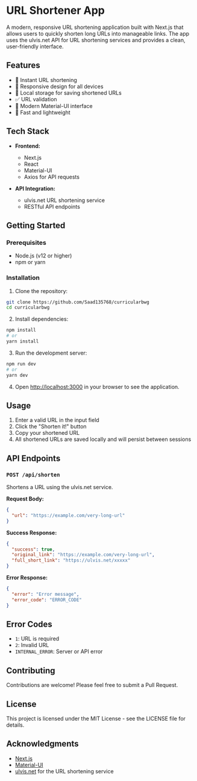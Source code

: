 # URL Shortener App

A modern, responsive URL shortening application built with Next.js that allows users to quickly shorten long URLs into manageable links. The app uses the ulvis.net API for URL shortening services and provides a clean, user-friendly interface.

## Features

- 🔗 Instant URL shortening
- 📱 Responsive design for all devices
- 💾 Local storage for saving shortened URLs
- ✅ URL validation
- 🎨 Modern Material-UI interface
- 🚀 Fast and lightweight

## Tech Stack

- **Frontend:**
  - Next.js
  - React
  - Material-UI
  - Axios for API requests

- **API Integration:**
  - ulvis.net URL shortening service
  - RESTful API endpoints

## Getting Started

### Prerequisites

- Node.js (v12 or higher)
- npm or yarn

### Installation

1. Clone the repository:
```bash
git clone https://github.com/Saad135768/curricularbwg
cd curricularbwg
```

2. Install dependencies:
```bash
npm install
# or
yarn install
```

3. Run the development server:
```bash
npm run dev
# or
yarn dev
```

4. Open [http://localhost:3000](http://localhost:3000) in your browser to see the application.

## Usage

1. Enter a valid URL in the input field
2. Click the "Shorten it!" button
3. Copy your shortened URL
4. All shortened URLs are saved locally and will persist between sessions

## API Endpoints

### `POST /api/shorten`

Shortens a URL using the ulvis.net service.

**Request Body:**
```json
{
  "url": "https://example.com/very-long-url"
}
```

**Success Response:**
```json
{
  "success": true,
  "original_link": "https://example.com/very-long-url",
  "full_short_link": "https://ulvis.net/xxxxx"
}
```

**Error Response:**
```json
{
  "error": "Error message",
  "error_code": "ERROR_CODE"
}
```

## Error Codes

- `1`: URL is required
- `2`: Invalid URL
- `INTERNAL_ERROR`: Server or API error

## Contributing

Contributions are welcome! Please feel free to submit a Pull Request.

## License

This project is licensed under the MIT License - see the LICENSE file for details.

## Acknowledgments

- [Next.js](https://nextjs.org/)
- [Material-UI](https://material-ui.com/)
- [ulvis.net](https://ulvis.net/) for the URL shortening service 
